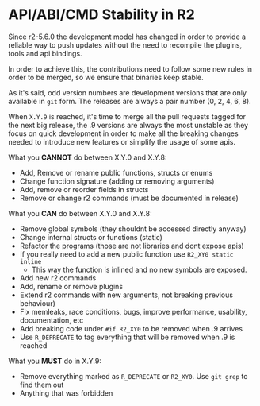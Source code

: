 # API/ABI/CMD Stability in R2

Since r2-5.6.0 the development model has changed in order to provide a reliable
way to push updates without the need to recompile the plugins, tools and api
bindings.

In order to achieve this, the contributions need to follow some new rules in
order to be merged, so we ensure that binaries keep stable.

As it's said, odd version numbers are development versions that are only available
in `git` form. The releases are always a pair number (0, 2, 4, 6, 8).

When `X.Y.9` is reached, it's time to merge all the pull requests tagged for
the next big release, the .9 versions are always the most unstable as they focus
on quick development in order to make all the breaking changes needed to
introduce new features or simplify the usage of some apis.

What you **CANNOT** do between X.Y.0 and X.Y.8:

* Add, Remove or rename public functions, structs or enums
* Change function signature (adding or removing arguments)
* Add, remove or reorder fields in structs
* Remove or change r2 commands (must be documented in release)

What you **CAN** do between X.Y.0 and X.Y.8:

* Remove global symbols (they shouldnt be accessed directly anyway)
* Change internal structs or functions (static)
* Refactor the programs (those are not libraries and dont expose apis)
* If you really need to add a new public function use `R2_XY0 static inline`
  * This way the function is inlined and no new symbols are exposed.
* Add new r2 commands
* Add, rename or remove plugins
* Extend r2 commands with new arguments, not breaking previous behaviour)
* Fix memleaks, race conditions, bugs, improve performance, usability, documentation, etc
* Add breaking code under `#if R2_XY0` to be removed when .9 arrives
* Use `R_DEPRECATE` to tag everything that will be removed when .9 is reached

What you **MUST** do in X.Y.9:

* Remove everything marked as `R_DEPRECATE` or `R2_XY0`. Use `git grep` to find them out
* Anything that was forbidden 
